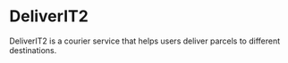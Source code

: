 # DeliverIT2
DeliverIT2 is a courier service that helps users deliver parcels to different destinations. 
